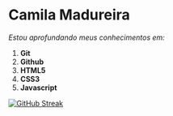 # Camila Madureira

_Estou aprofundando meus conhecimentos em:_

1. **Git** 
2. **Github**
3. **HTML5**
4. **CSS3**
5. **Javascript**

[![GitHub Streak](https://streak-stats.demolab.com/?user=ca-madureira&theme=bear&background=000&border=30A3DC&dates=FFF)](https://git.io/streak-stats)


